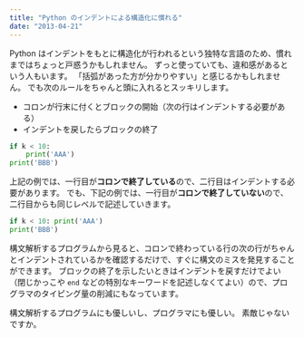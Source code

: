 ```yaml
---
title: "Python のインデントによる構造化に慣れる"
date: "2013-04-21"
---
```


Python はインデントをもとに構造化が行われるという独特な言語のため、慣れまではちょっと戸惑うかもしれません。
ずっと使っていても、違和感があるという人もいます。
「括弧があった方が分かりやすい」と感じるかもしれません。
でも次のルールをちゃんと頭に入れるとスッキリします。

* コロンが行末に付くとブロックの開始（次の行はインデントする必要がある）
* インデントを戻したらブロックの終了

```python
if k < 10:
    print('AAA')
print('BBB')
```

上記の例では、一行目が**コロンで終了している**ので、二行目はインデントする必要があります。
でも、下記の例では、一行目が**コロンで終了していない**ので、二行目からも同じレベルで記述していきます。

```python
if k < 10: print('AAA')
print('BBB')
```

構文解析するプログラムから見ると、コロンで終わっている行の次の行がちゃんとインデントされているかを確認するだけで、すぐに構文のミスを発見することができます。
ブロックの終了を示したいときはインデントを戻すだけでよい（閉じかっこや `end` などの特別なキーワードを記述しなくてよい）ので、プログラマのタイピング量の削減にもなっています。

構文解析するプログラムにも優しいし、プログラマにも優しい。
素敵じゃないですか。

